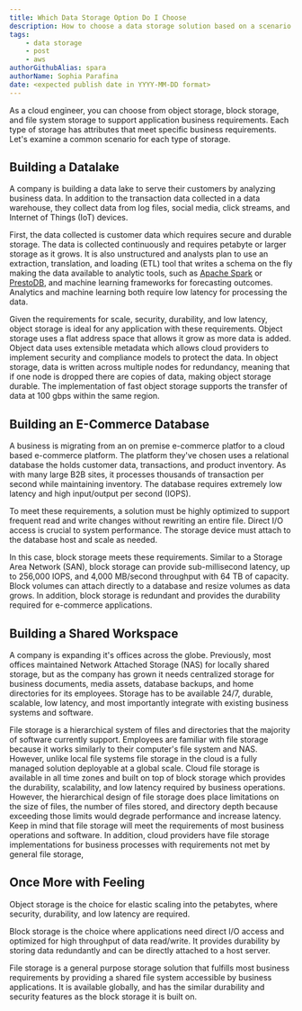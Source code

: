 ```yaml
---
title: Which Data Storage Option Do I Choose
description: How to choose a data storage solution based on a scenario
tags:
    - data storage
    - post
    - aws
authorGithubAlias: spara
authorName: Sophia Parafina
date: <expected publish date in YYYY-MM-DD format>
---
```


As a cloud engineer, you can choose from object storage, block storage, and file system storage to support application business requirements. Each type of storage has attributes that meet specific business requirements. Let's examine a common scenario for each type of storage. 

## Building a Datalake

A company is building a data lake to serve their customers by analyzing business data. In addition to the transaction data collected in a data warehouse, they collect data from log files, social media, click streams, and Internet of Things (IoT) devices.

First, the data collected is customer data which requires secure and durable storage. The data is collected continuously and requires petabyte or larger storage as it grows. It is also unstructured and analysts plan to use an extraction, translation, and loading (ETL) tool that writes a schema on the fly making the data available to analytic tools, such as [Apache Spark](https://spark.apache.org/) or [PrestoDB](https://prestodb.io/), and machine learning frameworks for forecasting outcomes. Analytics and machine learning both require low latency for processing the data.

Given the requirements for scale, security, durability, and low latency, object storage is ideal for any application with these requirements. Object storage uses a flat address space that allows it grow as more data is added. Object data uses extensible metadata which allows cloud providers to implement security and compliance models to protect the data. In object storage, data is written across multiple nodes for redundancy, meaning that if one node is dropped there are copies of data, making object storage durable. The implementation of fast object storage supports the transfer of data at 100 gbps within the same region.

## Building an E-Commerce Database

A business is migrating from an on premise e-commerce platfor to a cloud based e-commerce platform. The platform they've chosen uses a relational database the holds customer data, transactions, and product inventory. As with many large B2B sites, it processes thousands of transaction per second while maintaining inventory. The database requires extremely low latency and high input/output per second (IOPS).

To meet these requirements, a solution must be highly optimized to support frequent read and write changes without rewriting an entire file. Direct I/O access is crucial to system performance. The storage device must attach to the database host and scale as needed. 

In this case, block storage meets these requirements. Similar to a Storage Area Network (SAN), block storage can provide sub-millisecond latency, up to 256,000 IOPS, and 4,000 MB/second throughput with 64 TB of capacity. Block volumes can attach directly to a database and resize volumes as data grows. In addition, block storage is redundant and provides the durability required for e-commerce applications. 

## Building a Shared Workspace

A company is expanding it's offices across the globe. Previously, most offices maintained Network Attached Storage (NAS) for locally shared storage, but as the company has grown it needs centralized storage for business documents, media assets, database backups, and home directories for its employees. Storage has to be available 24/7, durable, scalable, low latency, and most importantly integrate with existing business systems and software.

File storage is a hierarchical system of files and directories that the majority of software currently support. Employees are familiar with file storage because it works similarly to their computer's file system and NAS. However, unlike local file systems file storage in the cloud is a fully managed solution deployable at a global scale. Cloud file storage is available in all time zones and built on top of block storage which provides the durability, scalability, and low latency required by business operations. However, the hierarchical design of file storage does place limitations on the size of files, the number of files stored, and directory depth because exceeding those limits would degrade performance and increase latency. Keep in mind that file storage will meet the requirements of most business operations and software. In addition, cloud providers have file storage implementations for business processes with requirements not met by general file storage,

## Once More with Feeling

Object storage is the choice for elastic scaling into the petabytes, where security, durability, and low latency are required.

Block storage is the choice where applications need direct I/O access and optimized for high throughput of data read/write. It provides durability by storing data redundantly and can be directly attached to a host server.

File storage is a general purpose storage solution that fulfills most business requirements by providing a shared file system accessible by business applications. It is available globally, and has the similar durability and security features as the block storage it is built on.

